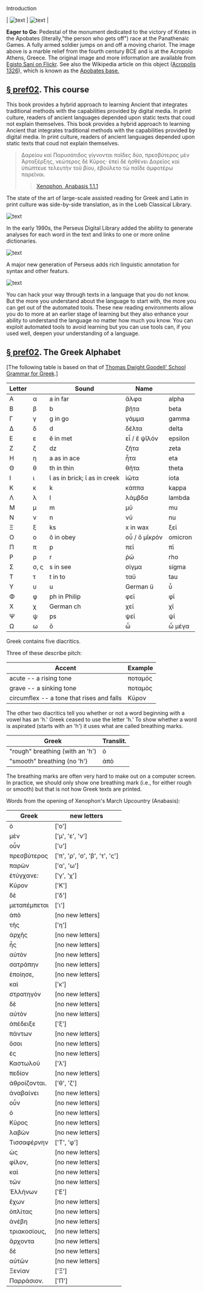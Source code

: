 <head>Introduction</head>
<div type="textpart" subtype="para" n="pref01">

| ![text](images/apobates.jpg) | ![text](https://upload.wikimedia.org/wikipedia/commons/thumb/7/74/Monument_pedestal_Krates_victory_S399_ancient_agora_museum_Athens.jpg/1280px-Monument_pedestal_Krates_victory_S399_ancient_agora_museum_Athens.jpg) | 



**Eager to Go**: Pedestal of the monument dedicated to the victory of Krates in the Apobates (literally,"the person who gets off") race at the Panathenaic Games. A fully armed soldier jumps on and off a moving chariot. The image above is a marble relief from the fourth century BCE and is at the Acropolo Athens, Greece. The original image and more information are available from  [Egisto Sani on Flickr](https://www.flickr.com/photos/69716881@N02/32099864256). See also the Wikipedia article on this object ([Acropolis 1326](https://www.perseus.tufts.edu/hopper/artifact?name=Athens,+Acropolis+1326&amp;object=Sculpture)), which is known as the [Apobates base.](https://en.wikipedia.org/wiki/Apobates_Base)  


## [§ pref02](#parapref02). This course


This book provides a hybrid approach to learning Ancient that integrates traditional methods with the capabilities provided by digital media. In print culture, readers of ancient languages depended upon static texts that coud not explain themselves.
This book provides a hybrid approach to learning Ancient that integrates traditional methods with the capabilities provided by digital media. In print culture, readers of ancient languages depended upon static texts that coud not explain themselves.


>  Δαρείου καὶ Παρυσάτιδος γίγνονται παῖδες δύο, πρεσβύτερος μὲν Ἀρταξέρξης, νεώτερος δὲ Κῦρος· ἐπεὶ δὲ ἠσθένει Δαρεῖος καὶ ὑπώπτευε τελευτὴν τοῦ βίου, ἐβούλετο τὼ παῖδε ἀμφοτέρω παρεῖναι.<br/>
>> [Xenophon, Anabasis 1.1.1](https://beyond-translation.perseus.org/reader/urn:cts:greekLit:tlg0032.tlg006.perseus-grc2:1.1.1-1.1.5)


The state of the art of large-scale assisted reading for Greek and Latin in print culture was side-by-side translation, as in the Loeb Classical Library.

![text](images/anabasis-loeb.jpg)




In the early 1990s, the Perseus Digital Library added the ability to generate analyses for each word in the text and links to one or more online dictionaries.

![text](images/anabasis-pers4.jpg)


A major new generation of Perseus adds rich linguistic annotation for syntax and other featurs.

![text](images/anabasis-bt.jpg)



You can hack your way through texts in a language that you do not know. But the more you understand about the language to start with, the more you can get out of the automated tools. These new reading environments allow you do to more at an earlier stage of learning but they also enhance your ability to understand the language no matter how much you know. You can exploit automated tools to avoid learning but you can use tools can, if you used well, deepen your understanding of a language.


## [§ pref02](#parapref02). The Greek Alphabet





[The following table is based on that of [Thomas Dwight Goodell' School Grammar for Greek](https://dcc.dickinson.edu/grammar/goodell/alphabet).]



| Letter |  | Sound | Name |  | 
| --- | --- | --- | --- | --- 
| Α | α | a in far | ἄλφα | alpha | 
| Β | β | b | βῆτα | beta | 
| Γ | γ | g in go | γάμμα | gamma | 
| Δ | δ | d | δέλτα | delta | 
| Ε | ε | ĕ in met | εἶ / ἒ ψῑλόν | epsilon | 
| Ζ | ζ | dz | ζῆτα | zeta | 
| Η | η | a as in ace | ἦτα | eta | 
| Θ | θ | th in thin | θῆτα | theta | 
| Ι | ι | ῐ as in brick; ῑ as in creek | ἰῶτα | iota | 
| Κ | κ | k | κάππα | kappa | 
| Λ | λ | l | λάμβδα | lambda | 
| Μ | μ | m | μῦ | mu | 
| Ν | ν | n | νῦ | nu | 
| Ξ | ξ | ks | x in wax | ξεῖ | 
| Ο | ο | ŏ in obey | οὖ / ὂ μῑκρόν | omicron | 
| Π | π | p | πεῖ | πῖ | pei / pi | 
| Ρ | ρ | r | ῥῶ | rho | 
| Σ | σ, ς | s in see | σίγμα | sigma | 
| Τ | τ | t in to | ταῦ | tau | 
| Υ | υ | u | German ü | ὖ | ὖ ψῑλόν | upsilon | 
| Φ | φ | ph in Philip | φεῖ | φῖ | phei / phi | 
| Χ | χ | German ch | χεῖ | χῖ | chei / chi | 
| Ψ | ψ | ps | ψεῖ | ψῖ | psei / psi | 
| Ω | ω | ō | ὦ | ὦ μέγα | omega | 






Greek contains five diacritics.


Three of these describe pitch:

| Accent | Example | 
| --- | --- 
| acute -- a rising tone | ποταμός | 
| grave -- a sinking tone | ποταμὸς | 
| circumflex -- a tone that rises and falls | Κῦρον | 




The other two diacritics tell you whether or not a word beginning with a vowel has an 'h.' Greek ceased to use the letter 'h.' To show whether a word is aspirated (starts with an 'h') it uses what are called breathing marks.

| Greek | Translit. | 
| --- | --- 
| "rough" breathing (with an 'h') | ὁ | ho | 
| "smooth" breathing (no 'h') | ἀπὸ | apo | 


The breathing marks are often very hard to make out on a computer screen. In practice, we should only show one breathing mark (i.e., for either rough or smooth) but that is not how Greek texts are printed.





Words from the opening of Xenophon's March Upcountry (Anabasis):

| Greek | new letters | 
| --- | --- 
| ὁ | ['ο'] | 
| μὲν | ['μ', 'ε', 'ν'] | 
| οὖν | ['υ'] | 
| πρεσβύτερος | ['π', 'ρ', 'σ', 'β', 'τ', 'ς'] | 
| παρὼν | ['α', 'ω'] | 
| ἐτύγχανε: | ['γ', 'χ'] | 
| Κῦρον | ['Κ'] | 
| δὲ | ['δ'] | 
| μεταπέμπεται | ['ι'] | 
| ἀπὸ | [no new letters] | 
| τῆς | ['η'] | 
| ἀρχῆς | [no new letters] | 
| ἧς | [no new letters] | 
| αὐτὸν | [no new letters] | 
| σατράπην | [no new letters] | 
| ἐποίησε, | [no new letters] | 
| καὶ | ['κ'] | 
| στρατηγὸν | [no new letters] | 
| δὲ | [no new letters] | 
| αὐτὸν | [no new letters] | 
| ἀπέδειξε | ['ξ'] | 
| πάντων | [no new letters] | 
| ὅσοι | [no new letters] | 
| ἐς | [no new letters] | 
| Καστωλοῦ | ['λ'] | 
| πεδίον | [no new letters] | 
| ἁθροίζονται. | ['θ', 'ζ'] | 
| ἀναβαίνει | [no new letters] | 
| οὖν | [no new letters] | 
| ὁ | [no new letters] | 
| Κῦρος | [no new letters] | 
| λαβὼν | [no new letters] | 
| Τισσαφέρνην | ['Τ', 'φ'] | 
| ὡς | [no new letters] | 
| φίλον, | [no new letters] | 
| καὶ | [no new letters] | 
| τῶν | [no new letters] | 
| Ἑλλήνων | ['Ε'] | 
| ἔχων | [no new letters] | 
| ὁπλίτας | [no new letters] | 
| ἀνέβη | [no new letters] | 
| τριακοσίους, | [no new letters] | 
| ἄρχοντα | [no new letters] | 
| δὲ | [no new letters] | 
| αὐτῶν | [no new letters] | 
| Ξενίαν | ['Ξ'] | 
| Παρράσιον. | ['Π'] | 








